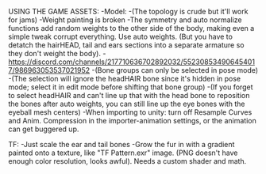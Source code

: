 USING THE GAME ASSETS:
-Model:
-(The topology is crude but it'll work for jams)
-Weight painting is broken
	-The symmetry and auto normalize functions add random weights to the other side of the body, making even a simple tweak corrupt everything. Use auto weights. (But you have to detatch the hairHEAD, tail and ears sections into a separate armature so they don't weight the body).
	- https://discord.com/channels/217710636702892032/552308534906454017/986963053537021952 
		-(Bone groups can only be selected in pose mode)
		-(The selection will ignore the headHAIR bone since it's hidden in pose mode; select it in edit mode before shifting that bone group)
		-(If you forget to select headHAIR and can't line up that with the head bone to reposition the bones after auto weights, you can still line up the eye bones with the eyeball mesh centers)
-When importing to unity: turn off Resample Curves and Anim. Compression in the importer-animation settings, or the animation can get buggered up.

TF:
-Just scale the ear and tail bones
-Grow the fur in with a gradient painted onto a texture, like "TF Pattern.exr" image. (PNG doesn't have enough color resolution, looks awful). Needs a custom shader and math.

